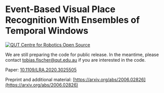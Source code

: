 # Event-Based Visual Place Recognition With Ensembles of Temporal Windows

[![QUT Centre for Robotics Open Source](https://github.com/qcr/qcr.github.io/blob/master/misc/badge.svg)](https://qcr.github.io)

We are still preparing the code for public release. In the meantime, please contact tobias.fischer@qut.edu.au if you are interested in the code.

Paper: [10.1109/LRA.2020.3025505](http://doi.org/10.1109/LRA.2020.3025505)

Preprint and additional material: [https://arxiv.org/abs/2006.02826](https://arxiv.org/abs/2006.02826)
